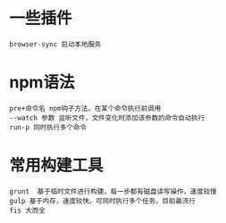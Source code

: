 # 一些插件
    browser-sync 启动本地服务

# npm语法    
    pre+命令名 npm钩子方法，在某个命令执行前调用
    --watch 参数 监听文件，文件变化时添加该参数的命令自动执行
    run-p 同时执行多个命令

 # 常用构建工具
    grunt  基于临时文件进行构建，每一步都有磁盘读写操作，速度较慢
    gulp 基于内存，速度较快。可同时执行多个任务。目前最流行
    fis 大而全  
